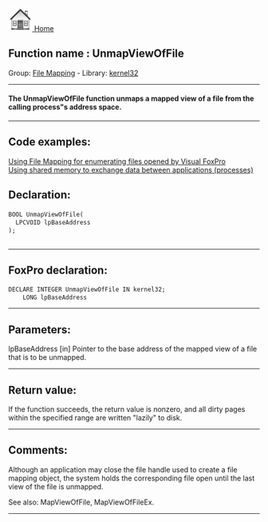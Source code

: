 [<img src="../../images/home.png"> Home ](https://github.com/VFPX/Win32API)  

## Function name : UnmapViewOfFile
Group: [File Mapping](../../functions_group.md#File_Mapping)  -  Library: [kernel32](../../Libraries.md#kernel32)  
***  


#### The UnmapViewOfFile function unmaps a mapped view of a file from the calling process"s address space.
***  


## Code examples:
[Using File Mapping for enumerating files opened by Visual FoxPro](../../samples/sample_473.md)  
[Using shared memory to exchange data between applications (processes)](../../samples/sample_498.md)  

## Declaration:
```foxpro  
BOOL UnmapViewOfFile(
  LPCVOID lpBaseAddress
);
  
```  
***  


## FoxPro declaration:
```foxpro  
DECLARE INTEGER UnmapViewOfFile IN kernel32;
	LONG lpBaseAddress  
```  
***  


## Parameters:
lpBaseAddress 
[in] Pointer to the base address of the mapped view of a file that is to be unmapped.  
***  


## Return value:
If the function succeeds, the return value is nonzero, and all dirty pages within the specified range are written "lazily" to disk.  
***  


## Comments:
Although an application may close the file handle used to create a file mapping object, the system holds the corresponding file open until the last view of the file is unmapped.  
  
See also: MapViewOfFile, MapViewOfFileEx.  
  
***  

